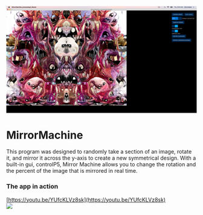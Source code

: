 ![](example1.png)

# MirrorMachine
 This program was designed to randomly take a section of an image, rotate it, and mirror it across the y-axis to create a new symmetrical design. With a built-in gui, controlP5, Mirror Machine allows you to change the rotation and the percent of the image that is mirrored in real time.
<br/>

### The app in action
[https://youtu.be/YUfcKLVz8sk](https://youtu.be/YUfcKLVz8sk)
<br/>
[![](http://img.youtube.com/vi/YUfcKLVz8sk/0.jpg)](https://youtu.be/YUfcKLVz8sk)
<br/>

